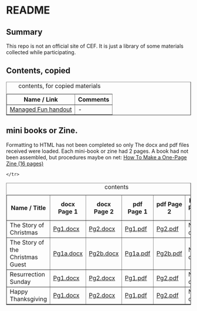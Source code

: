 # README

## Summary
This repo is not an official site of CEF. It is just a library of some materials collected while participating.

## Contents, copied
<table border=1><caption>contents, for copied materials</caption>
<tr><th>Name / Link</th><th>Comments</th></tr>
<tr><td><a href="https://html-preview.github.io/?url=https://raw.githubusercontent.com/sword-2/CEF/main/admin/handout-managed%20fun/managed%20fun.html">Managed Fun handout</a></td><td>-</td></tr>
</table>


## mini books or Zine.

Formatting to HTML has not been completed so only The docx and pdf files received were loaded. Each mini-book or zine had 2 pages. A book had not been assembled, but procedures maybe on net: <a href="https://anatomicair.com/how-to-make-a-one-page-zine/">How To Make a One-Page Zine (16 pages)</a>

<table border=1><caption>contents</caption>
<tr>
	<th>Name / Title</th>
	<th>docx Page 1</th>
	<th>docx Page 2</th>
	<th>pdf Page 1</th>
	<th>pdf Page 2</th>
	<th>html Page 1</th>
	<th>html Page 2</th>
	</tr>

<tr>
	<td>The Story of Christmas</td>
	<td><a href="https://github.com/sword-2/CEF/blob/main/zine/ChristmasStory/docx/ChristmasStory120523Pg1.docx">Pg1.docx</a></td>
	<td><a href="https://github.com/sword-2/CEF/blob/main/zine/ChristmasStory/docx/ChristmasStory120523Pg2.docx">Pg2.docx</a></td>
	<td><a href="https://github.com/sword-2/CEF/blob/main/zine/ChristmasStory/pdf/ChristmasStory120523Pg1.pdf">Pg1.pdf</a></td>
	<td><a href="https://github.com/sword-2/CEF/blob/main/zine/ChristmasStory/pdf/ChristmasStory120523Pg2.pdf">Pg2.pdf</a></td>
	<td>Not done</td>
	<td>Not done</td>	
	</tr>

<tr>
	<td>The Story of the Christmas Guest</td>
	<td><a href="https://github.com/sword-2/CEF/blob/main/zine/ChristmasGuest/docx/ChristmasGuest2023Pg1a.docx">Pg1a.docx</a></td>
	<td><a href="https://github.com/sword-2/CEF/blob/main/zine/ChristmasGuest/docx/ChristmasGuest2023Pg2b.docx">Pg2b.docx</a></td>
	<td><a href="https://github.com/sword-2/CEF/blob/main/zine/ChristmasGuest/pdf/ChristmasGuest2023Pg1a.pdf">Pg1a.pdf</a></td>
	<td><a href="https://github.com/sword-2/CEF/blob/main/zine/ChristmasGuest/pdf/ChristmasGuest2023Pg2b.pdf">Pg2b.pdf</a></td>
	<td>Not done</td>
	<td>Not done</td>	
	
	</tr>
<tr>
	<td>Resurrection Sunday</td>
	<td><a href="https://github.com/sword-2/CEF/blob/main/zine/Easter/docx/Easter100922Pg1.docx">Pg1.docx</a></td>
	<td><a href="https://github.com/sword-2/CEF/blob/main/zine/Easter/docx/Easter100922Pg2.docx">Pg2.docx</a></td>
	<td><a href="https://github.com/sword-2/CEF/blob/main/zine/Easter/pdf/Easter100922Pg1.pdf">Pg1.pdf</a></td>
	<td><a href="https://github.com/sword-2/CEF/blob/main/zine/Easter/pdf/Easter100922Pg2.pdf">Pg2.pdf</a></td>
	<td>Not done</td>
	<td>Not done</td>	
	</tr>

<tr>
	<td>Happy Thanksgiving</td>
	<td><a href="https://github.com/sword-2/CEF/blob/main/zine/Thanksgiving/docx/Thanksgiving2023Pg1.docx">Pg1.docx</a></td>
	<td><a href="https://github.com/sword-2/CEF/blob/main/zine/Thanksgiving/docx/Thanksgiving2023Pg2.docx">Pg2.docx</a></td>
	<td><a href="https://github.com/sword-2/CEF/blob/main/zine/Thanksgiving/pdf/Thanksgiving2023Pg1.pdf">Pg1.pdf</a></td>
	<td><a href="https://github.com/sword-2/CEF/blob/main/zine/Thanksgiving/pdf/Thanksgiving2023Pg2.pdf">Pg2.pdf</a></td>
	<td>Not done</td>
	<td>Not done</td>	
	</tr>
</table>
